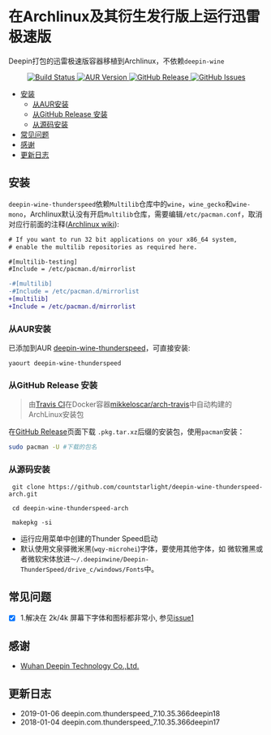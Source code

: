 在Archlinux及其衍生发行版上运行迅雷极速版
=======

Deepin打包的迅雷极速版容器移植到Archlinux，不依赖`deepin-wine`

<p align="center">
  <a href="https://travis-ci.org/countstarlight/deepin-wine-thunderspeed-arch">
    <img src="https://travis-ci.org/countstarlight/deepin-wine-thunderspeed-arch.svg?branch=master" alt="Build Status">
  </a>
  <a href="https://aur.archlinux.org/packages/deepin-wine-thunderspeed/">
    <img src="https://img.shields.io/aur/version/deepin-wine-thunderspeed.svg" alt="AUR Version">
  </a>
  <a href="https://github.com/countstarlight/deepin-wine-thunderspeed-arch/releases">
    <img src="https://img.shields.io/github/downloads/countstarlight/deepin-wine-thunderspeed-arch/total.svg" alt="GitHub Release">
  </a>
  <a href="https://github.com/countstarlight/deepin-wine-thunderspeed-arch/issues">
    <img src="https://img.shields.io/github/issues/countstarlight/deepin-wine-thunderspeed-arch.svg" alt="GitHub Issues">
  </a>
</p>

<!-- TOC -->

- [安装](#安装)
    - [从AUR安装](#从aur安装)
    - [从GitHub Release 安装](#从github-release-安装)
    - [从源码安装](#从源码安装)
- [常见问题](#常见问题)
- [感谢](#感谢)
- [更新日志](#更新日志)

<!-- /TOC -->

## 安装

`deepin-wine-thunderspeed`依赖`Multilib`仓库中的`wine`，`wine_gecko`和`wine-mono`，Archlinux默认没有开启`Multilib`仓库，需要编辑`/etc/pacman.conf`，取消对应行前面的注释([Archlinux wiki](https://wiki.archlinux.org/index.php/Official_repositories#multilib)):

```diff
# If you want to run 32 bit applications on your x86_64 system,
# enable the multilib repositories as required here.

#[multilib-testing]
#Include = /etc/pacman.d/mirrorlist

-#[multilib]
-#Include = /etc/pacman.d/mirrorlist
+[multilib]
+Include = /etc/pacman.d/mirrorlist
```

### 从AUR安装

已添加到AUR [deepin-wine-thunderspeed](https://aur.archlinux.org/packages/deepin-wine-thunderspeed/)，可直接安装:

```shell
yaourt deepin-wine-thunderspeed
```

### 从GitHub Release 安装

> 由[Travis CI](https://travis-ci.org/countstarlight/deepin-wine-thunderspeed-arch)在Docker容器[mikkeloscar/arch-travis](https://hub.docker.com/r/mikkeloscar/arch-travis)中自动构建的ArchLinux安装包

在[GitHub Release](https://github.com/countstarlight/deepin-wine-thunderspeed-arch/releases)页面下载 `.pkg.tar.xz`后缀的安装包，使用`pacman`安装：

```bash
sudo pacman -U #下载的包名
```

### 从源码安装

```shell
 git clone https://github.com/countstarlight/deepin-wine-thunderspeed-arch.git

 cd deepin-wine-thunderspeed-arch
  
 makepkg -si
```

* 运行应用菜单中创建的Thunder Speed启动
* 默认使用文泉驿微米黑(`wqy-microhei`)字体，要使用其他字体，如 微软雅黑或者微软宋体放进`～/.deepinwine/Deepin-ThunderSpeed/drive_c/windows/Fonts`中。

## 常见问题

- [x] 1.解决在 2k/4k 屏幕下字体和图标都非常小, 参见[issue1](https://github.com/countstarlight/deepin-wine-tim-arch/issues/1)

## 感谢

* [Wuhan Deepin Technology Co.,Ltd.](http://www.deepin.org/)

## 更新日志

* 2019-01-06 deepin.com.thunderspeed_7.10.35.366deepin18
* 2018-01-04 deepin.com.thunderspeed_7.10.35.366deepin17